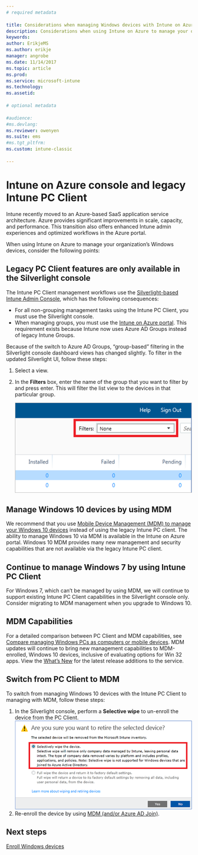 ```yaml
---
# required metadata

title: Considerations when managing Windows devices with Intune on Azure
description: Considerations when using Intune on Azure to manage your organization’s Windows devices.
keywords:
author: ErikjeMS
ms.author: erikje
manager: angrobe
ms.date: 11/14/2017
ms.topic: article
ms.prod:
ms.service: microsoft-intune
ms.technology:
ms.assetid: 

# optional metadata

#audience:
#ms.devlang:
ms.reviewer: owenyen
ms.suite: ems
#ms.tgt_pltfrm:
ms.custom: intune-classic

---
```


# Intune on Azure console and legacy Intune PC Client

Intune recently moved to an Azure-based SaaS application service architecture. Azure provides significant improvements in scale, capacity, and performance. This transition also offers enhanced Intune admin experiences and optimized workflows in the Azure portal. 

When using Intune on Azure to manage your organization’s Windows devices, consider the following points:

## Legacy PC Client features are only available in the Silverlight console

The Intune PC Client management workflows use the [Silverlight-based Intune Admin Console](https://manage.microsoft.com/), which has the following consequences:

- For all non-grouping management tasks using the Intune PC Client, you must use the Silverlight console.
- When managing groups, you must use the [Intune on Azure portal](https://portal.azure.com/). This requirement exists because Intune now uses Azure AD Groups instead of legacy Intune Groups. 

Because of the switch to Azure AD Groups, “group-based” filtering in the Silverlight console dashboard views has changed slightly. To filter in the updated Silverlight UI, follow these steps:

1. Select a view.
2. In the **Filters** box, enter the name of the group that you want to filter by and press enter. This will filter the list view to the devices in that particular group.

   ![](media/intune_on_azure/image01.png)

## Manage Windows 10 devices by using MDM

We recommend that you use [Mobile Device Management (MDM) to manage your Windows 10 devices](https://docs.microsoft.com/en-us/intune/device-restrictions-windows-10) instead of using the legacy Intune PC client. The ability to manage Windows 10 via MDM is available in the Intune on Azure portal. Windows 10 MDM provides many new management and security capabilities that are not available via the legacy Intune PC client.

## Continue to manage Windows 7 by using Intune PC Client

For Windows 7, which can’t be managed by using MDM, we will continue to support existing Intune PC Client capabilities in the Silverlight console only. Consider migrating to MDM management when you upgrade to Windows 10.

## MDM Capabilities

For a detailed comparison between PC Client and MDM capabilities, see [Compare managing Windows PCs as computers or mobile devices](https://docs.microsoft.com/en-us/intune-classic/deploy-use/pc-management-comparison). MDM updates will continue to bring new management capabilities to MDM-enrolled, Windows 10 devices, inclusive of evaluating options for Win 32 apps. View the [What’s New](https://docs.microsoft.com/intune/whats-new) for the latest release additions to the service.

## Switch from PC Client to MDM

To switch from managing Windows 10 devices with the Intune PC Client to managing with MDM, follow these steps:

1. In the Silverlight console, perform a **Selective wipe** to un-enroll the device from the PC Client.
  ![](media/intune_on_azure/image02.png)
2. Re-enroll the device by using [MDM (and/or Azure AD Join)](https://docs.microsoft.com/en-us/intune/windows-enroll). 

## Next steps
[Enroll Windows devices](Intune/windows-enroll.md)

 
